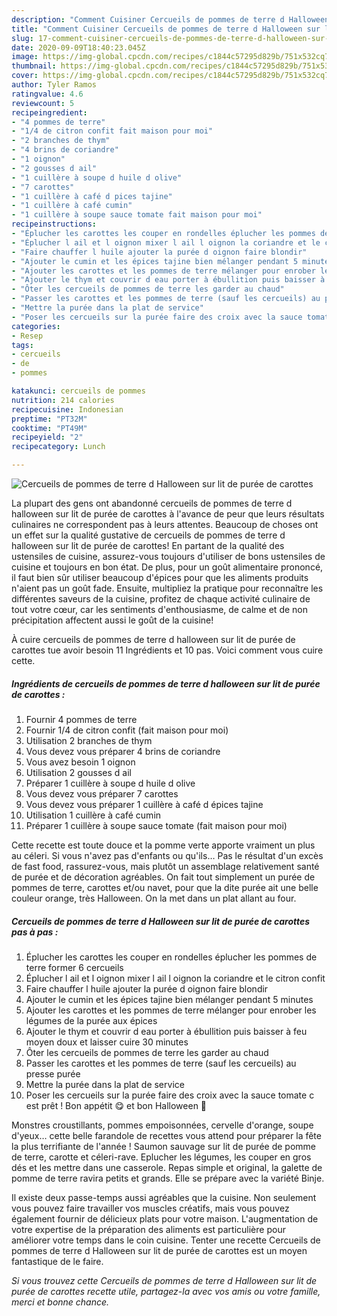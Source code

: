 ```yaml
---
description: "Comment Cuisiner Cercueils de pommes de terre d Halloween sur lit de purée de carottes"
title: "Comment Cuisiner Cercueils de pommes de terre d Halloween sur lit de purée de carottes"
slug: 17-comment-cuisiner-cercueils-de-pommes-de-terre-d-halloween-sur-lit-de-puree-de-carottes
date: 2020-09-09T18:40:23.045Z
image: https://img-global.cpcdn.com/recipes/c1844c57295d829b/751x532cq70/cercueils-de-pommes-de-terre-d-halloween-sur-lit-de-puree-de-carottes-photo-principale-de-la-recette.jpg
thumbnail: https://img-global.cpcdn.com/recipes/c1844c57295d829b/751x532cq70/cercueils-de-pommes-de-terre-d-halloween-sur-lit-de-puree-de-carottes-photo-principale-de-la-recette.jpg
cover: https://img-global.cpcdn.com/recipes/c1844c57295d829b/751x532cq70/cercueils-de-pommes-de-terre-d-halloween-sur-lit-de-puree-de-carottes-photo-principale-de-la-recette.jpg
author: Tyler Ramos
ratingvalue: 4.6
reviewcount: 5
recipeingredient:
- "4 pommes de terre"
- "1/4 de citron confit fait maison pour moi"
- "2 branches de thym"
- "4 brins de coriandre"
- "1 oignon"
- "2 gousses d ail"
- "1 cuillère à soupe d huile d olive"
- "7 carottes"
- "1 cuillère à café d pices tajine"
- "1 cuillère à café cumin"
- "1 cuillère à soupe sauce tomate fait maison pour moi"
recipeinstructions:
- "Éplucher les carottes les couper en rondelles éplucher les pommes de terre former 6 cercueils"
- "Éplucher l ail et l oignon mixer l ail l oignon la coriandre et le citron confit"
- "Faire chauffer l huile ajouter la purée d oignon faire blondir"
- "Ajouter le cumin et les épices tajine bien mélanger pendant 5 minutes"
- "Ajouter les carottes et les pommes de terre mélanger pour enrober les légumes de la purée aux épices"
- "Ajouter le thym et couvrir d eau porter à ébullition puis baisser à feu moyen doux et laisser cuire 30 minutes"
- "Ôter les cercueils de pommes de terre les garder au chaud"
- "Passer les carottes et les pommes de terre (sauf les cercueils) au presse purée"
- "Mettre la purée dans la plat de service"
- "Poser les cercueils sur la purée faire des croix avec la sauce tomate c est prêt ! Bon appétit 😋 et bon Halloween 🎃"
categories:
- Resep
tags:
- cercueils
- de
- pommes

katakunci: cercueils de pommes 
nutrition: 214 calories
recipecuisine: Indonesian
preptime: "PT32M"
cooktime: "PT49M"
recipeyield: "2"
recipecategory: Lunch

---
```



![Cercueils de pommes de terre d Halloween sur lit de purée de carottes](https://img-global.cpcdn.com/recipes/c1844c57295d829b/751x532cq70/cercueils-de-pommes-de-terre-d-halloween-sur-lit-de-puree-de-carottes-photo-principale-de-la-recette.jpg)

La plupart des gens ont abandonné cercueils de pommes de terre d halloween sur lit de purée de carottes à l'avance de peur que leurs résultats culinaires ne correspondent pas à leurs attentes. Beaucoup de choses ont un effet sur la qualité gustative de cercueils de pommes de terre d halloween sur lit de purée de carottes! En partant de la qualité des ustensiles de cuisine, assurez-vous toujours d'utiliser de bons ustensiles de cuisine et toujours en bon état. De plus, pour un goût alimentaire prononcé, il faut bien sûr utiliser beaucoup d'épices pour que les aliments produits n'aient pas un goût fade. Ensuite, multipliez la pratique pour reconnaître les différentes saveurs de la cuisine, profitez de chaque activité culinaire de tout votre cœur, car les sentiments d'enthousiasme, de calme et de non précipitation affectent aussi le goût de la cuisine!

<!--inarticleads1-->

À cuire cercueils de pommes de terre d halloween sur lit de purée de carottes tue avoir besoin 11 Ingrédients et 10 pas. Voici comment vous cuire cette.

##### Ingrédients de cercueils de pommes de terre d halloween sur lit de purée de carottes :

1. Fournir 4 pommes de terre
1. Fournir 1/4 de citron confit (fait maison pour moi)
1. Utilisation 2 branches de thym
1. Vous devez vous préparer 4 brins de coriandre
1. Vous avez besoin 1 oignon
1. Utilisation 2 gousses d ail
1. Préparer 1 cuillère à soupe d huile d olive
1. Vous devez vous préparer 7 carottes
1. Vous devez vous préparer 1 cuillère à café d épices tajine
1. Utilisation 1 cuillère à café cumin
1. Préparer 1 cuillère à soupe sauce tomate (fait maison pour moi)


Cette recette est toute douce et la pomme verte apporte vraiment un plus au céleri. Si vous n&#39;avez pas d&#39;enfants ou qu&#39;ils… Pas le résultat d&#39;un excès de fast food, rassurez-vous, mais plutôt un assemblage relativement santé de purée et de décoration agréables. On fait tout simplement un purée de pommes de terre, carottes et/ou navet, pour que la dite purée ait une belle couleur orange, très Halloween. On la met dans un plat allant au four. 

<!--inarticleads2-->

##### Cercueils de pommes de terre d Halloween sur lit de purée de carottes pas à pas :

1. Éplucher les carottes les couper en rondelles éplucher les pommes de terre former 6 cercueils
1. Éplucher l ail et l oignon mixer l ail l oignon la coriandre et le citron confit
1. Faire chauffer l huile ajouter la purée d oignon faire blondir
1. Ajouter le cumin et les épices tajine bien mélanger pendant 5 minutes
1. Ajouter les carottes et les pommes de terre mélanger pour enrober les légumes de la purée aux épices
1. Ajouter le thym et couvrir d eau porter à ébullition puis baisser à feu moyen doux et laisser cuire 30 minutes
1. Ôter les cercueils de pommes de terre les garder au chaud
1. Passer les carottes et les pommes de terre (sauf les cercueils) au presse purée
1. Mettre la purée dans la plat de service
1. Poser les cercueils sur la purée faire des croix avec la sauce tomate c est prêt ! Bon appétit 😋 et bon Halloween 🎃


Monstres croustillants, pommes empoisonnées, cervelle d&#39;orange, soupe d&#39;yeux… cette belle farandole de recettes vous attend pour préparer la fête la plus terrifiante de l&#39;année ! Saumon sauvage sur lit de purée de pomme de terre, carotte et céleri-rave. Eplucher les légumes, les couper en gros dés et les mettre dans une casserole. Repas simple et original, la galette de pomme de terre ravira petits et grands. Elle se prépare avec la variété Binje. 

<!--inarticleads1-->

<p>
Il existe deux passe-temps aussi agréables que la cuisine. Non seulement vous pouvez faire travailler vos muscles créatifs, mais vous pouvez également fournir de délicieux plats pour votre maison. L'augmentation de votre expertise de la préparation des aliments est particulière pour améliorer votre temps dans le coin cuisine. Tenter une recette Cercueils de pommes de terre d Halloween sur lit de purée de carottes est un moyen fantastique de le faire.
</p>

<p>
<i>Si vous trouvez cette Cercueils de pommes de terre d Halloween sur lit de purée de carottes recette utile, partagez-la avec vos amis ou votre famille, merci et bonne chance.</i>
</p>
